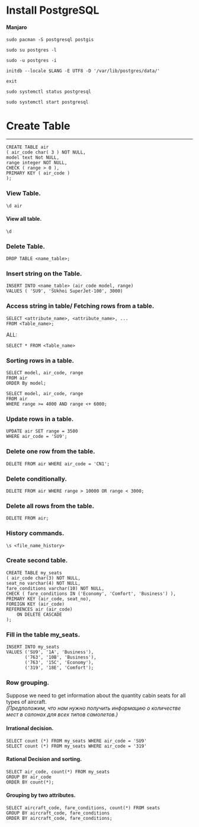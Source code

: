 # Install PostgreSQL 
#### Manjaro
```
sudo pacman -S postgresql postgis
```
```
sudo su postgres -l
```
```
sudo -u postgres -i
```
```
initdb --locale $LANG -E UTF8 -D '/var/lib/postgres/data/'
```
```exit```
```
sudo systemctl status postgresql
```
```
sudo systemctl start postgresql
```



# Create Table

_____

```
CREATE TABLE air
( air_code char( 3 ) NOT NULL,
model text Not NULL,
range integer NOT NULL,
CHECK ( range > 0 ),
PRIMARY KEY ( air_code )
);
```

### View Table.

```
\d air
```

#### View all table.

```
\d
```

### Delete Table.

`DROP TABLE <name_table>;`

### Insert string on the Table.

```
INSERT INTO <name_table> (air_code model, range)
VALUES ( 'SU9', 'SUkhoi SuperJet-100', 3000)
```

### Access string in table/ Fetching rows from a table.

```
SELECT <attribute_name>, <attribute_name>, ...
FROM <Table_name>;
```

ALL:

```
SELECT * FROM <Table_name>
```

### Sorting rows in a table.

```
SELECT model, air_code, range
FROM air
ORDER By model;
```

```
SELECT model, air_code, range
FROM air
WHERE range >= 4000 AND range <+ 6000;
```

### Update rows in a table.

```
UPDATE air SET range = 3500
WHERE air_code = 'SU9';
```

### Delete one row from the table.

```
DELETE FROM air WHERE air_code = 'CN1';
```

### Delete conditionally.

```
DELETE FROM air WHERE range > 10000 OR range < 3000;
```

### Delete all rows from the table.

```
DELETE FROM air;
```

### History commands.

`
\s <file_name_history>
`

### Create second table.

```
CREATE TABLE my_seats
( air_code char(3) NOT NULL,
seat_no varchar(4) NOT NULL,
fare_conditions varchar(10) NOT NULL,
CHECK ( fare_conditions IN ('Economy', 'Comfort', 'Business') ),
PRIMARY KEY (air_code, seat_no),
FOREIGN KEY (air_code)
REFERENCES air (air_code)
    ON DELETE CASCADE
);
```

### Fill in the table my_seats.

```
INSERT INTO my_seats
VALUES ('SU9', '1A', 'Business'),
       ('763', '10B', 'Business'),
       ('763', '15C', 'Economy'),
       ('319', '18E', 'Comfort');
```
### Row grouping.
Suppose we need to get information about the quantity
cabin seats for all types of aircraft.<br/>
_(Предположим, что нам нужно получить информацию о количестве
мест в салонах для всех типов самолетов.)_
#### Irrational decision.
```
SELECT count (*) FROM my_seats WHERE air_code = 'SU9'
SELECT count (*) FROM my_seats WHERE air_code = '319'
```
#### Rational Decision and sorting.
```
SELECT air_code, count(*) FROM my_seats
GROUP BY air_code
ORDER BY count(*);
```
#### Grouping by two attributes.
```
SELECT aircraft_code, fare_conditions, count(*) FROM seats
GROUP BY aircraft_code, fare_conditions
ORDER BY aircraft_code, fare_conditions;
```



